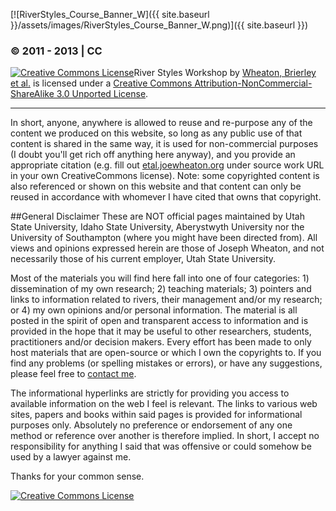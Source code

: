 [![RiverStyles_Course_Banner_W]({{ site.baseurl }}/assets/images/RiverStyles_Course_Banner_W.png)]({{ site.baseurl }})

### © 2011 - 2013 | CC

[![Creative Commons License](http://i.creativecommons.org/l/by-nc-sa/3.0/88x31.png)](http://creativecommons.org/licenses/by-nc-sa/3.0/deed.en_US)River Styles Workshop by [Wheaton, Brierley et al.](http://riverstyles.joewheaton.org/) is licensed under a [Creative Commons Attribution-NonCommercial-ShareAlike 3.0 Unported License](http://creativecommons.org/licenses/by-nc-sa/3.0/deed.en_US).

***
In short, anyone, anywhere is allowed to reuse and re-purpose any of the content we produced on this website, so long as any public use of that content is shared in the same way, it is used for non-commercial purposes (I doubt you'll get rich off anything here anyway), and you provide an appropriate citation (e.g. fill out [etal.joewheaton.org](http://etal.joewheaton.org/) under source work URL in your own CreativeCommons license). Note: some copyrighted content is also referenced or shown on this website and that content can only be reused in accordance with whomever I have cited that owns that copyright. 

##General Disclaimer 
These are NOT official pages maintained by Utah State University, Idaho State University, Aberystwyth University nor the University of Southampton (where you might have been directed from). All views and opinions expressed herein are those of Joseph Wheaton, and not necessarily those of his current employer, Utah State University. 

Most of the materials you will find here fall into one of four categories: 1) dissemination of my own research; 2) teaching materials; 3) pointers and links to information related to rivers, their management and/or my research; or 4) my own opinions and/or personal information. The material is all posted in the spirit of open and transparent access to information and is provided in the hope that it may be useful to other researchers, students, practitioners and/or decision makers. Every effort has been made to only host materials that are open-source or which I own the copyrights to. If you find any problems (or spelling mistakes or errors), or have any suggestions, please feel free to [contact me](http://www.joewheaton.org/Home/contact). 

The informational hyperlinks are strictly for providing you access to available information on the web I feel is relevant. The links to various web sites, papers and books within said pages is provided for informational purposes only. Absolutely no preference or endorsement of any one method or reference over another is therefore implied. In short, I accept no responsibility for anything I said that was offensive or could somehow be used by a lawyer against me. 

Thanks for your common sense.

[![Creative Commons License](http://i.creativecommons.org/l/by-nc-sa/3.0/88x31.png)](http://creativecommons.org/licenses/by-nc-sa/3.0/deed.en_US)